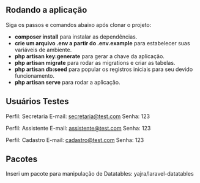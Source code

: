 
## Rodando a aplicação

Siga os passos e comandos abaixo após clonar o projeto:

- **composer install** para instalar as dependências.
- **crie um arquivo .env a partir do .env.example** para estabelecer suas variáveis de ambiente.
- **php artisan key:generate** para gerar a chave da aplicação.
- **php artisan migrate** para rodar as migrations e criar as tabelas.
- **php artisan db:seed** para popular os registros iniciais para seu devido funcionamento.
- **php artisan serve** para rodar a aplicação.

## Usuários Testes

Perfil: Secretaria
E-mail: secretaria@test.com
Senha: 123

Perfil: Assistente
E-mail: assistente@test.com
Senha: 123

Perfil: Cadastro
E-mail: cadastro@test.com
Senha: 123

## Pacotes

Inseri um pacote para manipulação de Datatables: yajra/laravel-datatables